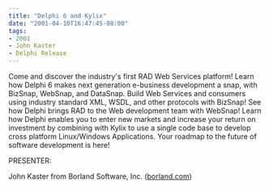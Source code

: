 ```yaml
---
title: "Delphi 6 and Kylix"
date: "2001-04-10T16:47:45-08:00"
tags:
- 2001
- John Kaster
- Delphi Release
---
```


Come and discover the industry's first RAD Web Services platform! Learn how Delphi 6 makes next generation e-business development a snap, with BizSnap, WebSnap, and DataSnap. Build Web Services and consumers using industry standard XML, WSDL, and other protocols with BizSnap! See how Delphi brings RAD to the Web development team with WebSnap! Learn how Delphi enables you to enter new markets and increase your return on investment by combining with Kylix to use a single code base to develop cross platform Linux/Windows Applications. Your roadmap to the future of software development is here!

PRESENTER:

John Kaster from Borland Software, Inc. ([borland.com](http://borland.com))
